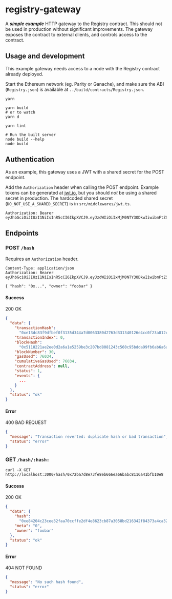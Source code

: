 # registry-gateway

A ***simple example*** HTTP gateway to the Registry contract. This should not be used in production without significant improvements. The gateway exposes the contract to external clients, and controls access to the contract.

## Usage and development

This example gateway needs access to a node with the Registry contract already deployed.

Start the Ethereum network (eg. Parity or Ganache), and make sure the ABI (`Registry.json`) is available at `../build/contracts/Registry.json`.

```
yarn

yarn build
# or to watch
yarn d

yarn lint

# Run the built server
node build --help
node build
```

## Authentication

As an example, this gateway uses a JWT with a shared secret for the POST endpoint.

Add the `Authorization` header when calling the POST endpoint. Example tokens can be generated at [jwt.io](https://jwt.io), but you should _not_ be using a shared secret in production. The hardcoded shared secret (`DO_NOT_USE_A_SHARED_SECRET`) is in `src/middlewares/jwt.ts`.

```
Authorization: Bearer eyJhbGciOiJIUzI1NiIsInR5cCI6IkpXVCJ9.eyJzdWIiOiIxMjM0NTY3ODkwIiwibmFtZSI6IkpvaG4gRG9lIiwiaWF0IjoxNTE2MjM5MDIyfQ.2YjpwOJwv3SJ32kOeBqki0ee4UardV7SvPehZHW7MXw
```

## Endpoints

### POST `/hash`

Requires an `Authorization` header.

```
Content-Type: application/json
Authorization: Bearer eyJhbGciOiJIUzI1NiIsInR5cCI6IkpXVCJ9.eyJzdWIiOiIxMjM0NTY3ODkwIiwibmFtZSI6IkpvaG4gRG9lIiwiaWF0IjoxNTE2MjM5MDIyfQ.2YjpwOJwv3SJ32kOeBqki0ee4UardV7SvPehZHW7MXw

{ "hash": "0x...", "owner": "foobar" }
```

#### Success

200 OK

```json
{
  "data": {
    "transactionHash":
      "0xe13dc83f9dfbef0f3135d344a7d0063380d2763d331340126e4cc0f23a812cdb",
    "transactionIndex": 0,
    "blockHash":
      "0x5118221ae2ee0d2a6a1e5259be3c207bd8081243c560c95bdda99fb6ab6a6a11",
    "blockNumber": 30,
    "gasUsed": 76034,
    "cumulativeGasUsed": 76034,
    "contractAddress": null,
    "status": 1,
    "events": {
      ...
    }
  },
  "status": "ok"
}
```

#### Error

400 BAD REQUEST

```json
{
  "message": "Transaction reverted: duplicate hash or bad transaction",
  "status": "error"
}
```

### GET `/hash/:hash:`

```
curl -X GET http://localhost:3000/hash/0x72ba7d8e73fe8eb666ea66babc8116a41bfb10e8
```

#### Success

200 OK

```json
{
  "data": {
    "hash":
      "0xe84204c23cee32faa70ccffe2df4e8623cb87a3058bd216342f84373a4ca325d",
    "meta": "0",
    "owner": "foobar"
  },
  "status": "ok"
}
```

#### Error

404 NOT FOUND

```json
{
  "message": "No such hash found",
  "status": "error"
}
```
